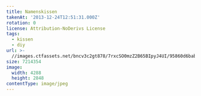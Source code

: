 ```yaml
---
title: Namenskissen
takenAt: '2013-12-24T12:51:31.000Z'
rotation: 0
license: Attribution-NoDerivs License
tags:
  - kissen
  - diy
url: >-
  //images.ctfassets.net/bncv3c2gt878/7rxcSO0mzZ2B65BIpyJ4UI/95860d6bab09784fb11ece18d30a1569/namenskissen_11601925853_o
size: 7214354
image:
  width: 4288
  height: 2848
contentType: image/jpeg
---
```


